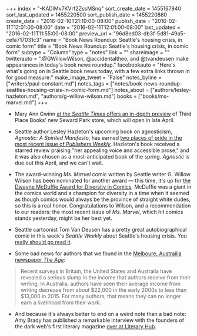 +++
index = "-KADlMv7KVrf2ZssMSnq"
sort_create_date = 1455167940
sort_last_updated = 1455220500
sort_publish_date = 1455220860
create_date = "2016-02-10T21:19:00-08:00"
publish_date = "2016-02-11T12:01:00-08:00"
date = "2016-02-11T12:01:00-08:00"
last_updated = "2016-02-11T11:55:00-08:00"
preview_url = "96d8ed03-db3f-5d81-49a5-cefa717031c3"
name = "Book News Roundup: Seattle's housing crisis, in comic form"
title = "Book News Roundup: Seattle's housing crisis, in comic form"
subtype = "Column"
type = "notes"
link = ""
shareimage = ""
twitterauto = ".@GWillowWilson, @accidentaltheo, and @tvandeusen make appearances in today's book news roundup."
facebookauto = "Here's what's going on in Seattle book news today, with a few extra links thrown in for good measure:"
make_image_tweet = "False"
notes_byline = ["writers/paul-constant.md"]
notes_tags = ["notes/book-news-roundup-seattles-housing-crisis-in-comic-form.md"]
notes_about = ["authors/lesley-hazleton.md", "authors/g-willow-wilson.md"]
books = ["books/ms-marvel.md"]
+++
* Mary Ann Gwinn [at the *Seattle Times* offers an in-depth preview](http://www.seattletimes.com/entertainment/books/seward-park-meet-your-new-bookstore/) of Third Place Books' new Seward Park store, which will open in late April.

* Seattle author Lesley Hazleton's upcoming book on agnosticism, *Agnostic: A Spirited Manifesto*, has earned [two places of pride in the most recent issue of *Publishers Weekly*](https://accidentaltheologist.com/2016/02/10/two-thumbs-up-for-agnostic/). Hazleton's book received a starred review praising "her appealing voice and accessible prose," and it was also chosen as a most-anticipated book of the spring. *Agnostic* is due out this April, and we can't wait.

* The award-winning *Ms. Marvel* comic written by Seattle writer G. Willow Wilson has been nominated for another award — this time, it's up for [the Dwayne McDuffie Award for Diversity in Comics](http://comicsalliance.com/mcduffie-award-nominees/). McDuffie was a giant in the comics world and a champion for diversity in a time when it seemed as though comics would always be the province of straight white dudes, so this is a real honor. Congratulations to Wilson, and a recommendation to our readers: the most recent issue of *Ms. Marvel*, which hit comics stands yesterday, might be her best yet.

* Seattle cartoonist Tom Van Deusen has a pretty great autobiographical comic in this week's *Seattle Weekly* about Seattle's housing crisis. You [really should go read it](http://www.seattleweekly.com/home/962989-129/scene-report-housing-in-seattle).

* Some bad news for authors that we found in the [Melboure, Austrailia newspaper *The Age*](http://www.theage.com.au/comment/falling-book-prices-could-force-authors-to-abandon-their-keyboards-20160207-gmo386.html):

<blockquote>Recent surveys in Britain, the United States and Australia have revealed a serious slump in the income that authors receive from their writing. In Australia, authors have seen their average income from writing decrease from about $22,000 in the early 2000s to less than $13,000 in 2015. For many authors, that means they can no longer earn a livelihood from their work.</blockquote>

* And because it's always better to end on a weird note than a bad note: Amy Brady has published a remarkable interview with the founders of the dark web's first literary magazine [over at Literary Hub](http://lithub.com/bringing-literature-to-the-dark-web/?utm_content=buffer8e963&utm_medium=social&utm_source=twitter.com&utm_campaign=buffer).

